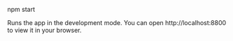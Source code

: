 npm start

Runs the app in the development mode.
You can open http://localhost:8800 to view it in your browser.

